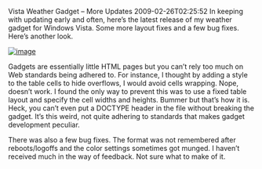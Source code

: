 Vista Weather Gadget – More Updates
2009-02-26T02:25:52
In keeping with updating early and often, here’s the latest release of my weather gadget for Windows Vista. Some more layout fixes and a few bug fixes. Here’s another look.

[![image](/content/images/blog/VistaWeatherGadgetMoreUpdates_12CEE/image_thumb.png)](/content/images/blog/VistaWeatherGadgetMoreUpdates_12CEE/image.png)

Gadgets are essentially little HTML pages but you can’t rely too much on Web standards being adhered to. For instance, I thought by adding a style to the table cells to hide overflows, I would avoid cells wrapping. Nope, doesn’t work. I found the only way to prevent this was to use a fixed table layout and specify the cell widths and heights. Bummer but that’s how it is. Heck, you can’t even put a DOCTYPE header in the file without breaking the gadget. It’s this weird, not quite adhering to standards that makes gadget development peculiar.

There was also a few bug fixes. The format was not remembered after reboots/logoffs and the color settings sometimes got munged. I haven’t received much in the way of feedback. Not sure what to make of it. 
